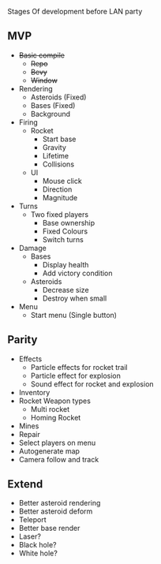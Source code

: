 Stages Of development before LAN party

## MVP
+ ~~Basic compile~~
  + ~~Repo~~
  + ~~Bevy~~
  + ~~Window~~
+ Rendering
  + Asteroids (Fixed)
  + Bases (Fixed)
  + Background
+ Firing
  + Rocket
    + Start base
    + Gravity
    + Lifetime
    + Collisions
  + UI 
    + Mouse click
    + Direction
    + Magnitude
+ Turns
  + Two fixed players
    + Base ownership
    + Fixed Colours
    + Switch turns
+ Damage
  + Bases
    + Display health
    + Add victory condition
  + Asteroids
    + Decrease size
    + Destroy when small
+ Menu
  + Start menu (Single button)

## Parity
+ Effects
  + Particle effects for rocket trail
  + Particle effect for explosion
  + Sound effect for rocket and explosion
+ Inventory
+ Rocket Weapon types
  + Multi rocket
  + Homing Rocket
+ Mines
+ Repair
+ Select players on menu
+ Autogenerate map
+ Camera follow and track

## Extend
+ Better asteroid rendering
+ Better asteroid deform
+ Teleport
+ Better base render
+ Laser?
+ Black hole?
+ White hole?
